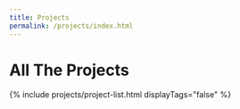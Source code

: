 ```yaml
---
title: Projects
permalink: /projects/index.html
---
```


# All The Projects

{% include projects/project-list.html displayTags="false" %}

